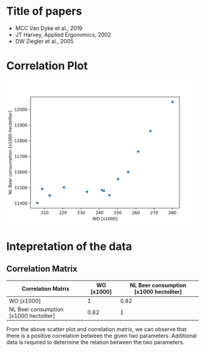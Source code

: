# Title of papers
- MCC Van Dyke et al., 2019
- JT Harvey, Applied Ergonomics, 2002
- DW Ziegler et al., 2005

# Correlation Plot
![Alt Text](correlation_plot.png)

# Intepretation of the data
## Correlation Matrix
|Correlation Matrix|WO [x1000]|NL Beer consumption [x1000 hectoliter]|
|---|---|---|
|WO [x1000]|1|0.82|
|NL Beer consumption [x1000 hectoliter]|0.82|1|

From the above scatter plot and correlation matrix, we can observe that there is a positive correlation between the given two parameters. Additional data is required to determine the relation between the two parameters.
